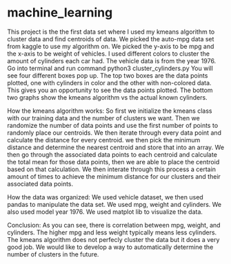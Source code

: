 # machine_learning
This project is the the first data set where I used my kmeans algorithm to cluster data and find centroids of data.
We picked the auto-mpg data set from kaggle to use my algorithm on.
We picked the y-axis to be mpg and the x-axis to be weight of vehicles.  I used different colors to cluster the amount of cylinders each car had.  The vehicle data is from the year 1976.
Go into terminal and run command python3 cluster_cylinders.py
You will see four different boxes pop up.  The top two boxes are the data points plotted,  one with cylinders in color and the other with non-colored data.  This gives you an opportunity to see the data points plotted.
The bottom two graphs show the kmeans algorithm vs the actual known cylinders.  

How the kmeans algorithm works:
So first we initialize the kmeans class with our training data and the number of clusters we want.
Then we randomize the number of data points and use the first number of points to randomly place our centroids.
We then iterate through every data point and calculate the distance for every centroid.  we then pick the minimum distance and determine the nearest centroid and store that into an array.
We then go through the associated data points to each centroid and calculate the total mean for those data points,  then we are able to place the centroid based on that calculation.
We then interate through this process a certain amount of times to achieve the minimum distance for our clusters and their associated data points.

How the data was organized:
We used vehicle dataset,  we then used pandas to manipulate the data set.  We used mpg, weight and cylinders.  We also used model year 1976.
We used matplot lib to visualize the data.

Conclusion:
As you can see, there is correlation between mpg, weight, and cylinders.  The higher mpg and less weight typically means less cylinders.  The kmeans algorithm does not perfecly cluster the data but it does a very good job.  We would like to develop a way to automatically determine the number of clusters in the future.
